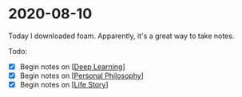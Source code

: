 ---
---


# 2020-08-10

Today I downloaded foam. Apparently, it's a great way to take notes.

Todo:

- [x] Begin notes on [[Deep Learning]]
- [x] Begin notes on [[Personal Philosophy]]
- [x] Begin notes on [[Life Story]]

[//begin]: # "Autogenerated link references for markdown compatibility"
[Deep Learning]: ../deep-learning "deep-learning"
[Personal Philosophy]: ../personal-philosophy "personal-philosophy"
[Life Story]: ../life-story "life-story"
[//end]: # "Autogenerated link references"